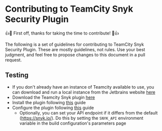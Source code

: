 # Contributing to TeamCity Snyk Security Plugin

:+1::tada: First off, thanks for taking the time to contribute! :tada::+1:

The following is a set of guidelines for contributing to TeamCity Snyk Security Plugin. These are mostly guidelines, not rules. Use your best judgment, and feel free to propose changes to this document in a pull request.

## Testing

- If you don't already have an instance of Teamcity available to use, you can download and run a local instance from the Jetbrains website [here](https://www.jetbrains.com/teamcity/download/)
- Download the Teamcity Snyk plugin [here](https://plugins.jetbrains.com/plugin/12227-snyk-security)
- Install the plugin following [this](https://docs.snyk.io/integrations/ci-cd-integrations/teamcity-integration-overview) guide
- Configure the plugin following [this](https://docs.snyk.io/integrations/ci-cd-integrations/teamcity-integration-overview/teamcity-integration-use-snyk-in-your-build) guide
  - Optionally, you can set your API endpoint if it differs from the default (https://snyk.io/). Do this by setting the `SNYK_API` environment variable in the build configuration's parameters page